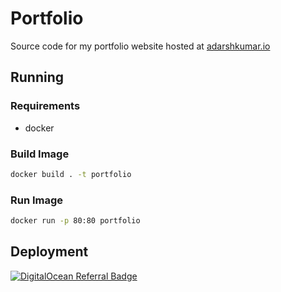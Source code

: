 # Portfolio 
Source code for my portfolio website hosted at [adarshkumar.io](https://adarshkumar.io)
## Running
### Requirements
- docker
### Build Image
``` bash
docker build . -t portfolio
```
### Run Image
``` bash
docker run -p 80:80 portfolio
```
## Deployment
[![DigitalOcean Referral Badge](https://web-platforms.sfo2.digitaloceanspaces.com/WWW/Badge%203.svg)](https://www.digitalocean.com/?refcode=d5a9ed6de3b6&utm_campaign=Referral_Invite&utm_medium=Referral_Program&utm_source=badge)
